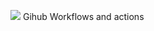 ![](https://github.com/arpan-smartend/github_actions_react_app/workflows/CI/badge.svg?branch=develop&event=push)
Gihub Workflows and actions